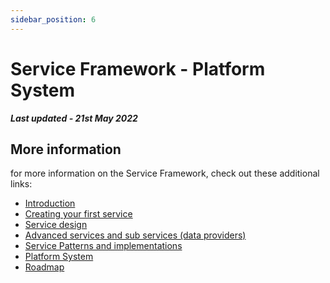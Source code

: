 ```yaml
---
sidebar_position: 6
---
```


# Service Framework - Platform System

***Last updated - 21st May 2022***



## More information

for more information on the Service Framework, check out these additional links:

* [Introduction](serviceframework_01_intro.md)
* [Creating your first service](serviceframework_02_getting_started.md)
* [Service design](serviceframework_03_service_design.md)
* [Advanced services and sub services (data providers)](serviceframework_04_advanced_services.md)
* [Service Patterns and implementations](serviceframework_05_service_patterns.md)
* [Platform System](serviceframework_06_platform_system.md)
* [Roadmap](serviceframework_07_roadmap.md)
